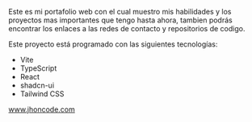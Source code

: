 

Este es mi portafolio web con el cual muestro mis habilidades y los proyectos mas importantes que tengo hasta ahora, tambien podrás encontrar los enlaces a las redes de contacto y repositorios de codigo.


Este proyecto está programado con las siguientes tecnologías:

- Vite
- TypeScript
- React
- shadcn-ui
- Tailwind CSS

www.jhoncode.com
